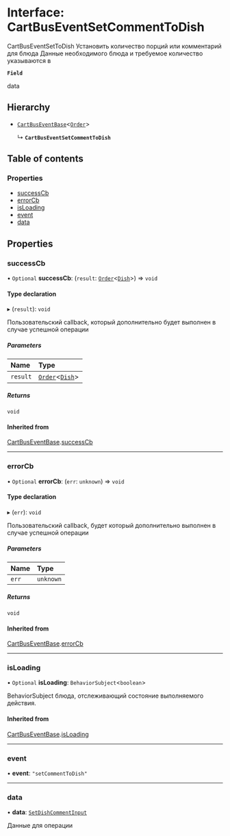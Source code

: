 # Interface: CartBusEventSetCommentToDish

CartBusEventSetToDish
Установить количество порций или комментарий для блюда
Данные необходимого блюда и требуемое количество указываются в

**`Field`**

data

## Hierarchy

- [`CartBusEventBase`](CartBusEventBase.md)<[`Order`](Order.md)\>

  ↳ **`CartBusEventSetCommentToDish`**

## Table of contents

### Properties

- [successCb](CartBusEventSetCommentToDish.md#successcb)
- [errorCb](CartBusEventSetCommentToDish.md#errorcb)
- [isLoading](CartBusEventSetCommentToDish.md#isloading)
- [event](CartBusEventSetCommentToDish.md#event)
- [data](CartBusEventSetCommentToDish.md#data)

## Properties

### successCb

• `Optional` **successCb**: (`result`: [`Order`](Order.md)<[`Dish`](Dish.md)\>) => `void`

#### Type declaration

▸ (`result`): `void`

Пользовательский callback, который дополнительно будет выполнен в случае успешной операции

##### Parameters

| Name | Type |
| :------ | :------ |
| `result` | [`Order`](Order.md)<[`Dish`](Dish.md)\> |

##### Returns

`void`

#### Inherited from

[CartBusEventBase](CartBusEventBase.md).[successCb](CartBusEventBase.md#successcb)

___

### errorCb

• `Optional` **errorCb**: (`err`: `unknown`) => `void`

#### Type declaration

▸ (`err`): `void`

Пользовательский callback, будет который дополнительно  выполнен в случае успешной операции

##### Parameters

| Name | Type |
| :------ | :------ |
| `err` | `unknown` |

##### Returns

`void`

#### Inherited from

[CartBusEventBase](CartBusEventBase.md).[errorCb](CartBusEventBase.md#errorcb)

___

### isLoading

• `Optional` **isLoading**: `BehaviorSubject`<`boolean`\>

BehaviorSubject блюда, отслеживающий состояние выполняемого действия.

#### Inherited from

[CartBusEventBase](CartBusEventBase.md).[isLoading](CartBusEventBase.md#isloading)

___

### event

• **event**: ``"setCommentToDish"``

___

### data

• **data**: [`SetDishCommentInput`](SetDishCommentInput.md)

Данные для операции
